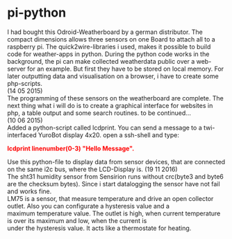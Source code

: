 # pi-python
I had bought this Odroid-Weatherboard by a german distributor. The compact dimensions allows three sensors on one Board to attach all to a raspberry pi. The quick2wire-libraries i used, makes it possible to build code for weather-apps in python. During the python code works in the background, the pi can make collected weatherdata public over a web-server for an example. But first they have to be stored on local memory. For later outputting data and visualisation on a browser, i have to create some php-scripts.<br>
(14 05 2015)<br>
The programming of these sensors on the weatherboard are complete. The next thing what i will do is to create a graphical interface for websites in php, a table output and some search routines.
to be continued...<br>
(10 06 2015)<br>
Added a python-script called lcdprint. You can send a message to a twi-interfaced YuroBot display 4x20.
open a ssh-shell and type: <font color="red"><b><p style="font-color:red">lcdprint linenumber(0-3) "Hello Message".</p></b></font> Use this python-file to display data from
sensor devices, that are connected on the same i2c bus, where the LCD-Display is.
(19 11 2016)<br>
The sht31 humidity sensor from Sensirion runs without crc(byte3 and byte6 are the checksum bytes). Since i start datalogging the sensor have not fail and works fine.<br>
LM75 is a sensor, that measure temperature and drive an open collector outlet. Also you can configurate a hysteresis value and a<br> maximum temperature value. The outlet is high, when current temperature is over its maximum and low, when the current is<br> under the hysteresis value. It acts like a thermostate for heating.
